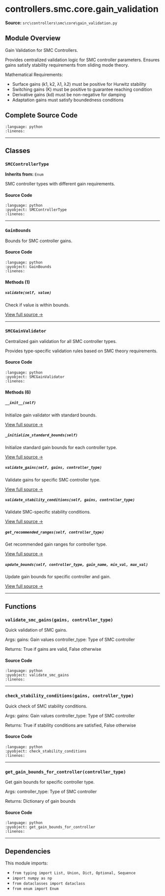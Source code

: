 # controllers.smc.core.gain_validation

**Source:** `src\controllers\smc\core\gain_validation.py`

## Module Overview

Gain Validation for SMC Controllers.

Provides centralized validation logic for SMC controller parameters.
Ensures gains satisfy stability requirements from sliding mode theory.

Mathematical Requirements:
- Surface gains (k1, k2, λ1, λ2) must be positive for Hurwitz stability
- Switching gains (K) must be positive to guarantee reaching condition
- Derivative gains (kd) must be non-negative for damping
- Adaptation gains must satisfy boundedness conditions

## Complete Source Code

```{literalinclude} ../../../src/controllers/smc/core/gain_validation.py
:language: python
:linenos:
```

---

## Classes

### `SMCControllerType`

**Inherits from:** `Enum`

SMC controller types with different gain requirements.

#### Source Code

```{literalinclude} ../../../src/controllers/smc/core/gain_validation.py
:language: python
:pyobject: SMCControllerType
:linenos:
```

---

### `GainBounds`

Bounds for SMC controller gains.

#### Source Code

```{literalinclude} ../../../src/controllers/smc/core/gain_validation.py
:language: python
:pyobject: GainBounds
:linenos:
```

#### Methods (1)

##### `validate(self, value)`

Check if value is within bounds.

[View full source →](#method-gainbounds-validate)

---

### `SMCGainValidator`

Centralized gain validation for all SMC controller types.

Provides type-specific validation rules based on SMC theory requirements.

#### Source Code

```{literalinclude} ../../../src/controllers/smc/core/gain_validation.py
:language: python
:pyobject: SMCGainValidator
:linenos:
```

#### Methods (6)

##### `__init__(self)`

Initialize gain validator with standard bounds.

[View full source →](#method-smcgainvalidator-__init__)

##### `_initialize_standard_bounds(self)`

Initialize standard gain bounds for each controller type.

[View full source →](#method-smcgainvalidator-_initialize_standard_bounds)

##### `validate_gains(self, gains, controller_type)`

Validate gains for specific SMC controller type.

[View full source →](#method-smcgainvalidator-validate_gains)

##### `validate_stability_conditions(self, gains, controller_type)`

Validate SMC-specific stability conditions.

[View full source →](#method-smcgainvalidator-validate_stability_conditions)

##### `get_recommended_ranges(self, controller_type)`

Get recommended gain ranges for controller type.

[View full source →](#method-smcgainvalidator-get_recommended_ranges)

##### `update_bounds(self, controller_type, gain_name, min_val, max_val)`

Update gain bounds for specific controller and gain.

[View full source →](#method-smcgainvalidator-update_bounds)

---

## Functions

### `validate_smc_gains(gains, controller_type)`

Quick validation of SMC gains.

Args:
    gains: Gain values
    controller_type: Type of SMC controller

Returns:
    True if gains are valid, False otherwise

#### Source Code

```{literalinclude} ../../../src/controllers/smc/core/gain_validation.py
:language: python
:pyobject: validate_smc_gains
:linenos:
```

---

### `check_stability_conditions(gains, controller_type)`

Quick check of SMC stability conditions.

Args:
    gains: Gain values
    controller_type: Type of SMC controller

Returns:
    True if stability conditions are satisfied, False otherwise

#### Source Code

```{literalinclude} ../../../src/controllers/smc/core/gain_validation.py
:language: python
:pyobject: check_stability_conditions
:linenos:
```

---

### `get_gain_bounds_for_controller(controller_type)`

Get gain bounds for specific controller type.

Args:
    controller_type: Type of SMC controller

Returns:
    Dictionary of gain bounds

#### Source Code

```{literalinclude} ../../../src/controllers/smc/core/gain_validation.py
:language: python
:pyobject: get_gain_bounds_for_controller
:linenos:
```

---

## Dependencies

This module imports:

- `from typing import List, Union, Dict, Optional, Sequence`
- `import numpy as np`
- `from dataclasses import dataclass`
- `from enum import Enum`
